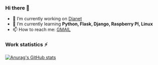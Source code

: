 ### Hi there 👋
- 🔭 I’m currently working on [Dianet](https://dianet.pl/)
- 🌱 I’m currently learning **Python, Flask, Django, Raspberry PI, Linux**
- 📫 How to reach me: [GMAIL](mailto:kamil.cecherz@gmail.com)

### Work statistics ⚡
[![Anurag's GitHub stats](https://github-readme-stats.vercel.app/api?username=pangeon)](https://github.com/anuraghazra/github-readme-stats)


<!--
**pangeon/pangeon** is a ✨ _special_ ✨ repository because its `README.md` (this file) appears on your GitHub profile.

Here are some ideas to get you started:

- 🔭 I’m currently working on ...
- 🌱 I’m currently learning ...
- 👯 I’m looking to collaborate on ...
- 🤔 I’m looking for help with ...
- 💬 Ask me about ...
- 📫 How to reach me: ...
- 😄 Pronouns: ...
- ⚡ Fun fact: ...
-->
